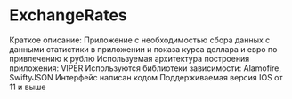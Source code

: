 # ExchangeRates
Краткое описание:
Приложение с необходимостью сбора данных с данными статистики в приложении и показа курса доллара и евро по привлечению к рублю
Используемая архитектура построения приложения: VIPER
Используются библиотеки зависимости: Alamofire, SwiftyJSON
Интерфейс написан кодом
Поддерживаемая версия IOS от 11 и выше
